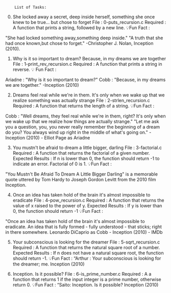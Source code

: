         List of Tasks:


0. She locked away a secret, deep inside herself, something she once knew to be true... but chose to forget
File : 0-puts_recursion.c
Required : A function that prints a string, followed by a new line.
💡Fun Fact :

"She had locked something away,something deep inside."
"A truth that she had once known,but chose to forget."
-Christopher J. Nolan, Inception (2010).


1. Why is it so important to dream? Because, in my dreams we are together
File : 1-print_rev_recursion.c
Required : A function that prints a string in reverse.
💡 Fun Fact :

Ariadne : "Why is it so important to dream?"
Cobb : "Because, in my dreams we are together."
-Inception (2010)


2. Dreams feel real while we're in them. It's only when we wake up that we realize something was actually strange
File : 2-strlen_recursion.c
Required : A function that returns the length of a string.
💡Fun Fact :

Cobb : "Well dreams, they feel real while we're in them, right? It's only when we wake up that we realize how things are actually strange."
"Let me ask you a question, you, you never really remember the beginning of a dream do you? You always wind up right in the middle of what's going on."
-Inception (2010) - Elliot Page as Ariadne


3. You mustn't be afraid to dream a little bigger, darling
File : 3-factorial.c
Required : A function that returns the factorial of a given number.
Expected Results :
If n is lower than 0, the function should return -1 to indicate an error.
Factorial of 0 is 1.
💡Fun Fact :

"You Mustn't Be Afraid To Dream A Little Bigger Darling" is a memorable quote uttered by Tom Hardy to Joseph Gordon Levitt from the 2010 film Inception.


4. Once an idea has taken hold of the brain it's almost impossible to eradicate
File : 4-pow_recursion.c
Required : A function that returns the value of x raised to the power of y.
Expected Results : If y is lower than 0, the function should return -1
💡Fun Fact :

"Once an idea has taken hold of the brain it's almost impossible to eradicate. An idea that is fully formed - fully understood - that sticks; right in there somewhere.
Leonardo DiCaprio as Cobb - Inception (2010) - IMDb


5. Your subconscious is looking for the dreamer
File : 5-sqrt_recursion.c
Required : A function that returns the natural square root of a number.
Expected Results : If n does not have a natural square root, the function should return -1.
💡Fun Fact : “Arthur : Your subconscious is looking for the dreamer; me. Inception (2010)


6. Inception. Is it possible?
File : 6-is_prime_number.c
Required : A a function that returns 1 if the input integer is a prime number, otherwise return 0.
💡Fun Fact : “Saito: Inception. Is it possible? Inception (2010)
